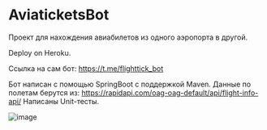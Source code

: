 # AviaticketsBot
 

Проект для нахождения авиабилетов из одного аэропорта в другой.

Deploy on Heroku.

Ccылка на сам бот: https://t.me/flighttick_bot

Бот написан с помощью SpringBoot c поддержкой Maven.
Данные по полетам берутся из: https://rapidapi.com/oag-oag-default/api/flight-info-api/
Написаны Unit-тесты.



![image](https://user-images.githubusercontent.com/115955812/220107431-cb962b46-68f5-4ca2-8d5b-d1d3000a5054.png)
